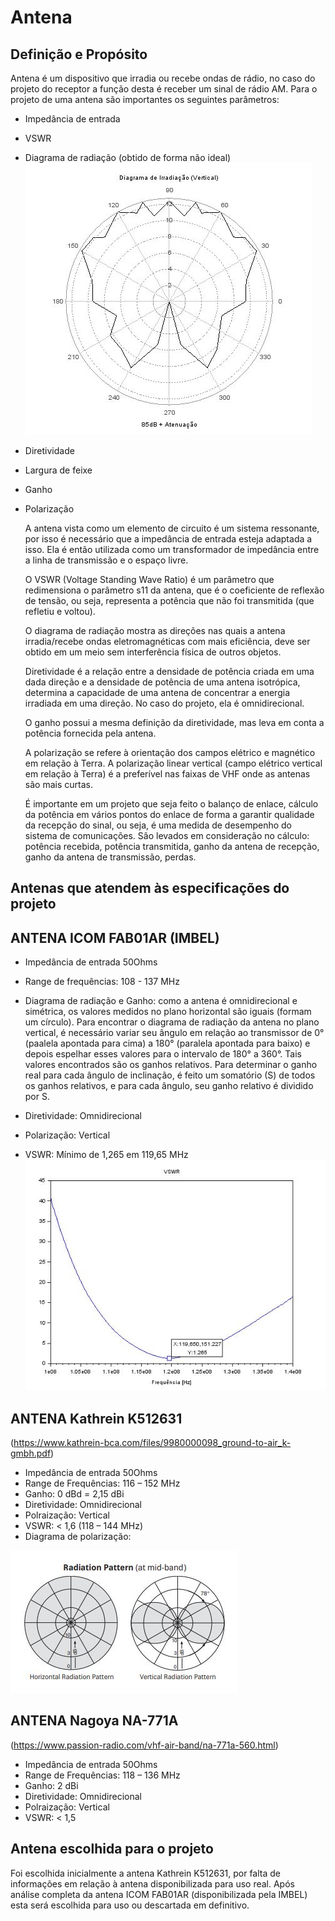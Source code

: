 # Antena

## Definição e Propósito

Antena é um dispositivo que irradia ou recebe ondas de rádio, no caso do projeto do receptor a função desta é receber um sinal de rádio AM. Para o projeto de uma antena são importantes os seguintes parâmetros:

- Impedância de entrada
- VSWR
- Diagrama de radiação (obtido de forma não ideal)
![](radiacao_antena.JPG)
- Diretividade
- Largura de feixe
- Ganho
- Polarização

  <p>A antena vista como um elemento de circuito é um sistema ressonante, por isso é necessário que a impedância de entrada esteja adaptada a isso. Ela é então utilizada como um transformador de impedância entre a linha de transmissão e o espaço livre.<p>
  <p>O VSWR (Voltage Standing Wave Ratio) é um parâmetro que redimensiona o parâmetro s11 da antena, que é o coeficiente de reflexão de tensão, ou seja, representa a potência que não foi transmitida (que refletiu e voltou).<p>
  <p>O diagrama de radiação mostra as direções nas quais a antena irradia/recebe ondas eletromagnéticas com mais eficiência, deve ser obtido em um meio sem interferência física de outros objetos.<p>
  <p>Diretividade é a relação entre a densidade de potência criada em uma dada direção e a densidade de potência de uma antena isotrópica, determina a capacidade de uma antena de concentrar a energia irradiada em uma direção. No caso do projeto, ela é omnidirecional.<p>
  <p>O ganho possui a mesma definição da diretividade, mas leva em conta a potência fornecida pela antena.<p> 
  <p>A polarização se refere à orientação dos campos elétrico e magnético em relação à Terra. A polarização linear vertical (campo elétrico vertical em relação à Terra) é a preferível nas faixas de VHF onde as antenas são mais curtas.<p> 
  <p>É importante em um projeto que seja feito o balanço de enlace, cálculo da potência em vários pontos do enlace de forma a garantir qualidade da recepção do sinal, ou seja, é uma medida de desempenho do sistema de comunicações. Sâo levados em consideração no cálculo: potência recebida, potência transmitida, ganho da antena de recepção, ganho da antena de transmissão, perdas.<p>   

## Antenas que atendem às especificações do projeto

## ANTENA ICOM FAB01AR (IMBEL)

- Impedância de entrada 50Ohms

- Range de frequências: 108 - 137 MHz

- Diagrama de radiação e Ganho: como a antena é omnidirecional e simétrica, os valores medidos no plano horizontal são iguais (formam um círculo).
Para encontrar o diagrama de radiação da antena no plano vertical, é necessário variar seu ângulo em relação ao transmissor de 0°(paalela apontada para cima) a 180° (paralela apontada para baixo) e depois espelhar esses valores para o intervalo de 180° a 360°.
Tais valores encontrados são os ganhos relativos. Para determinar o ganho real para cada ângulo de inclinação, é feito um somatório (S) 
de todos os ganhos relativos, e para cada ângulo, seu ganho relativo é dividido por S. 

- Diretividade: Omnidirecional

- Polarização: Vertical

- VSWR: Mínimo de 1,265 em 119,65 MHz
![](vswr.JPG)

## ANTENA Kathrein K512631 
(https://www.kathrein-bca.com/files/9980000098_ground-to-air_k-gmbh.pdf)

- Impedância de entrada 50Ohms
- Range de Frequências: 116 – 152 MHz
- Ganho: 0 dBd = 2,15 dBi
- Diretividade: Omnidirecional
- Polraização: Vertical
- VSWR: < 1,6 (118 – 144 MHz)
- Diagrama de polarização:

![](radiacao.JPG)

## ANTENA Nagoya NA-771A 
(https://www.passion-radio.com/vhf-air-band/na-771a-560.html)

- Impedância de entrada 50Ohms
- Range de Frequências: 118 – 136 MHz
- Ganho: 2 dBi
- Diretividade: Omnidirecional
- Polraização: Vertical
- VSWR: < 1,5

## Antena escolhida para o projeto

  <p>Foi escolhida inicialmente a antena Kathrein K512631, por falta de informações em relação à antena disponibilizada para uso real. Após análise completa da antena ICOM FAB01AR (disponibilizada pela IMBEL) esta será escolhida para uso ou descartada em definitivo.<p>
